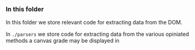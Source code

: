 ### In this folder
In this folder we store relevant code for extracting data from the DOM.

In `./parsers` we store code for extracting data from the various opiniated methods a canvas grade may be displayed in